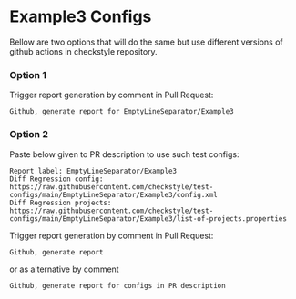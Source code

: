 # Example3 Configs

Bellow are two options that will do the same but use different versions
of github actions in checkstyle repository.


### Option 1
Trigger report generation by comment in Pull Request:
```
Github, generate report for EmptyLineSeparator/Example3
```

### Option 2

Paste below given to PR description to use such test configs:
```
Report label: EmptyLineSeparator/Example3
Diff Regression config: https://raw.githubusercontent.com/checkstyle/test-configs/main/EmptyLineSeparator/Example3/config.xml
Diff Regression projects: https://raw.githubusercontent.com/checkstyle/test-configs/main/EmptyLineSeparator/Example3/list-of-projects.properties
```

Trigger report generation by comment in Pull Request:
```
Github, generate report
```
or as alternative by comment
```
Github, generate report for configs in PR description
```
